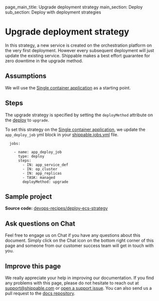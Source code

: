 page_main_title: Upgrade deployment strategy
main_section: Deploy
sub_section: Deploy with deployment strategies

# Upgrade deployment strategy

In this strategy, a new service is created on the orchestration platform on the very first deployment. However every subsequent deployment will just update the existing service. Shippable makes a best effort guarantee for zero downtime in the upgrade method.

## Assumptions

We will use the [Single container application](/deploy/cd_of_single_container_applications_to_orchestration_platforms) as a starting point.

## Steps

The upgrade strategy is specified by setting the `deployMethod` attribute on the [deploy](/platform/workflow/job/deploy) to `upgrade`.

To set this strategy on the [Single container application](/deploy/cd_of_single_container_applications_to_orchestration_platforms), we update the `app_deploy_job` yml block in your [shippable.jobs.yml](/platform/tutorial/workflow/shippable-jobs-yml/) file.

```
  jobs:

    - name: app_deploy_job
      type: deploy
      steps:
        - IN: app_service_def
        - IN: op_cluster
        - IN: app_replicas
        - TASK: managed
        deployMethod: upgrade
```

## Sample project
**Source code:**  [devops-recipes/deploy-ecs-strategy](https://github.com/devops-recipes/deploy-ecs-strategy)

## Ask questions on Chat

Feel free to engage us on Chat if you have any questions about this document. Simply click on the Chat icon on the bottom right corner of this page and someone from our customer success team will get in touch with you.

## Improve this page

We really appreciate your help in improving our documentation. If you find any problems with this page, please do not hesitate to reach out at [support@shippable.com](mailto:support@shippable.com) or [open a support issue](https://www.github.com/Shippable/support/issues). You can also send us a pull request to the [docs repository](https://www.github.com/Shippable/docs).
